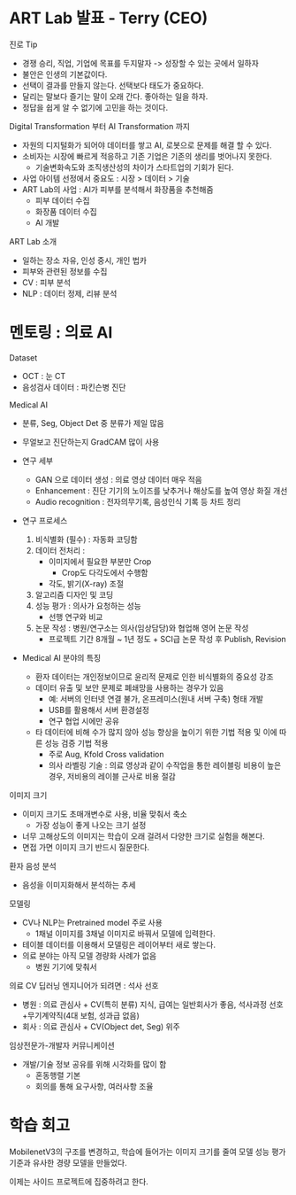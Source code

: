 # ART Lab 발표 - Terry (CEO)
진로 Tip
- 경쟁 승리, 직업, 기업에 목표를 두지말자 -> 성장할 수 있는 곳에서 일하자
- 불안은 인생의 기본값이다.
- 선택이 결과를 만들지 않는다. 선택보다 태도가 중요하다.
- 달리는 말보다 즐기는 말이 오래 간다. 좋아하는 일을 하자.
- 정답을 쉽게 알 수 없기에 고민을 하는 것이다.

Digital Transformation 부터 AI Transformation 까지
- 자원의 디지털화가 되어야 데이터를 쌓고 AI, 로봇으로 문제를 해결 할 수 있다.
- 소비자는 시장에 빠르게 적응하고 기존 기업은 기존의 생리를 벗어나지 못한다.
    - 기술변화속도와 조직생산성의 차이가 스타트업의 기회가 된다.
- 사업 아이템 선정에서 중요도 : 시장 > 데이터 > 기술
- ART Lab의 사업 : AI가 피부를 분석해서 화장품을 추천해줌
    - 피부 데이터 수집
    - 화장품 데이터 수집
    - AI 개발

ART Lab 소개
- 일하는 장소 자유, 인성 중시, 개인 법카
- 피부와 관련된 정보를 수집
- CV : 피부 분석
- NLP : 데이터 정제, 리뷰 분석


# 멘토링 : 의료 AI
Dataset
- OCT : 눈 CT
- 음성검사 데이터 : 파킨슨병 진단  

Medical AI
- 분류, Seg, Object Det 중 분류가 제일 많음
- 무얼보고 진단하는지 GradCAM 많이 사용
- 연구 세부
    - GAN 으로 데이터 생성 : 의료 영상 데이터 매우 적음
    - Enhancement : 진단 기기의 노이즈를 낮추거나 해상도를 높여 영상 화질 개선
    - Audio recognition : 전자의무기록, 음성인식 기록 등 차트 정리

- 연구 프로세스
    1. 비식별화 (필수) : 자동화 코딩함
    2. 데이터 전처리 : 
        - 이미지에서 필요한 부분만 Crop
            - Crop도 다각도에서 수행함
        - 각도, 밝기(X-ray) 조절
    3. 알고리즘 디자인 및 코딩
    4. 성능 평가 : 의사가 요청하는 성능
        - 선행 연구와 비교
    5. 논문 작성 : 병원/연구소는 의사(임상담당)와 협업해 영어 논문 작성
        - 프로젝트 기간 8개월 ~ 1년 정도 + SCI급 논문 작성 후 Publish, Revision

- Medical AI 분야의 특징
    - 환자 데이터는 개인정보이므로 윤리적 문제로 인한 비식별화의 중요성 강조
    - 데이터 유출 및 보안 문제로 폐쇄망을 사용하는 경우가 있음
        - 예: 서버의 인터넷 연결 불가, 온프레미스(원내 서버 구축) 형태 개발
        - USB를 활용해서 서버 환경설정
        - 연구 협업 시에만 공유
    - 타 데이터에 비해 수가 많지 않아 성능 향상을 높이기 위한 기법 적용 및 이에 따른 성능 검증 기법 적용
        - 주로 Aug, Kfold Cross validation
        - 의사 라벨링 기술 : 의료 영상과 같이 수작업을 통한 레이블링 비용이 높은 경우, 저비용의 레이블 근사로 비용 절감


이미지 크기
- 이미지 크기도 초매개변수로 사용, 비율 맞춰서 축소
    - 가장 성능이 좋게 나오는 크기 설정
- 너무 고해상도의 이미지는 학습이 오래 걸려서 다양한 크기로 실험을 해본다.
- 면접 가면 이미지 크기 반드시 질문한다.


환자 음성 분석
-  음성을 이미지화해서 분석하는 추세


모델링
- CV나 NLP는 Pretrained model 주로 사용
    - 1채널 이미지를 3채널 이미지로 바꿔서 모델에 입력한다.
- 테이블 데이터를 이용해서 모델링은 레이어부터 새로 쌓는다.
- 의료 분야는 아직 모델 경량화 사례가 없음
    - 병원 기기에 맞춰서 


의료 CV 딥러닝 엔지니어가 되려면 : 석사 선호
- 병원 : 의료 관심사 + CV(특히 분류) 지식, 급여는 일반회사가 좋음, 석사과정 선호 +무기계약직(4대 보험, 성과급 없음)
- 회사 : 의료 관심사 + CV(Object det, Seg) 위주


임상전문가-개발자 커뮤니케이션
- 개발/기술 정보 공유를 위해 시각화를 많이 함
    - 혼동행렬 기본
    - 회의를 통해 요구사항, 여러사항 조율


# 학습 회고

MobilenetV3의 구조를 변경하고, 학습에 들어가는 이미지 크기를 줄여 모델 성능 평가 기준과 유사한 경량 모델을 만들었다.

이제는 사이드 프로젝트에 집중하려고 한다.